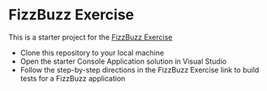 # FizzBuzz Exercise


This is a starter project for the [FizzBuzz Exercise](https://wecancodeit-materials.netlify.app/resources/testing/fizzbuzz/csharp)

- Clone this repository to your local machine
- Open the starter Console Application solution in Visual Studio
- Follow the step-by-step directions in the FizzBuzz Exercise link to build tests for a FizzBuzz application 